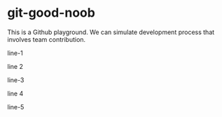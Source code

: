 # git-good-noob

This is a Github playground. We can simulate development process that involves team contribution.

line-1

line 2

line-3

line 4

line-5

